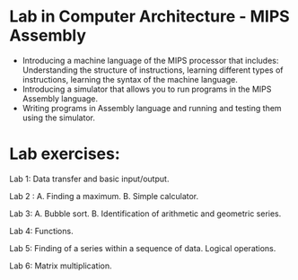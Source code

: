 # Lab in Computer Architecture - MIPS Assembly

- Introducing a machine language of the MIPS processor that includes:
       Understanding the structure of instructions, learning different types of instructions, learning the syntax of the machine language.
- Introducing a simulator that allows you to run programs in the MIPS Assembly language.
- Writing programs in Assembly language and running and testing them using the simulator.

# Lab exercises:

Lab 1:
    Data transfer and basic input/output.

Lab 2 :
    A. Finding a maximum.
    B. Simple calculator.

Lab 3:
    A. Bubble sort.
    B. Identification of arithmetic and geometric series. 

Lab 4:
    Functions.

Lab 5:
    Finding of a series within a sequence of data. Logical operations.

Lab 6:
    Matrix multiplication.
